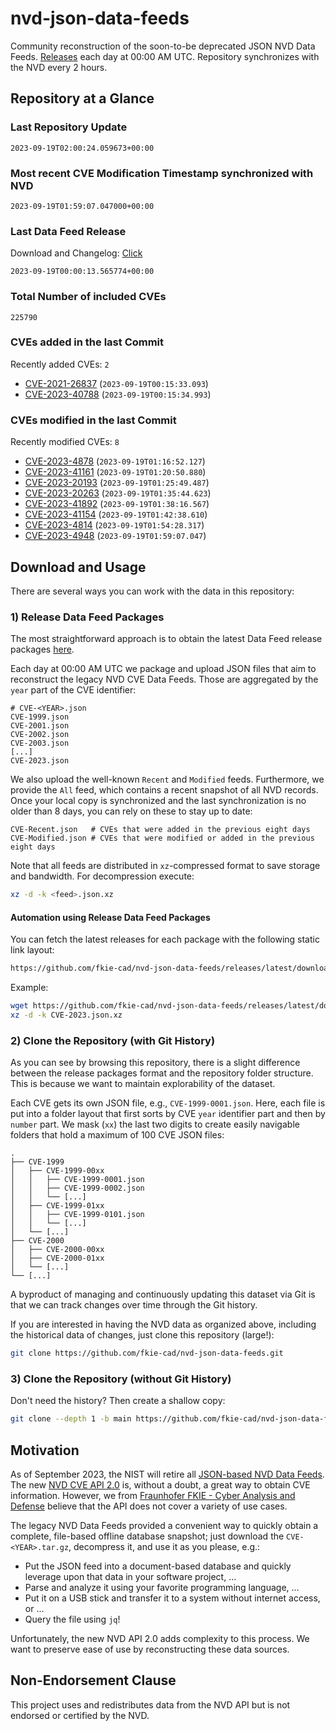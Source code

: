 # nvd-json-data-feeds

Community reconstruction of the soon-to-be deprecated JSON NVD Data Feeds. 
[Releases](https://github.com/fkie-cad/nvd-json-data-feeds/releases/latest) each day at 00:00 AM UTC.
Repository synchronizes with the NVD every 2 hours.

## Repository at a Glance

### Last Repository Update

```plain
2023-09-19T02:00:24.059673+00:00
```

### Most recent CVE Modification Timestamp synchronized with NVD

```plain
2023-09-19T01:59:07.047000+00:00
```

### Last Data Feed Release

Download and Changelog: [Click](https://github.com/fkie-cad/nvd-json-data-feeds/releases/latest)

```plain
2023-09-19T00:00:13.565774+00:00
```

### Total Number of included CVEs

```plain
225790
```

### CVEs added in the last Commit

Recently added CVEs: `2`

* [CVE-2021-26837](CVE-2021/CVE-2021-268xx/CVE-2021-26837.json) (`2023-09-19T00:15:33.093`)
* [CVE-2023-40788](CVE-2023/CVE-2023-407xx/CVE-2023-40788.json) (`2023-09-19T00:15:34.993`)


### CVEs modified in the last Commit

Recently modified CVEs: `8`

* [CVE-2023-4878](CVE-2023/CVE-2023-48xx/CVE-2023-4878.json) (`2023-09-19T01:16:52.127`)
* [CVE-2023-41161](CVE-2023/CVE-2023-411xx/CVE-2023-41161.json) (`2023-09-19T01:20:50.880`)
* [CVE-2023-20193](CVE-2023/CVE-2023-201xx/CVE-2023-20193.json) (`2023-09-19T01:25:49.487`)
* [CVE-2023-20263](CVE-2023/CVE-2023-202xx/CVE-2023-20263.json) (`2023-09-19T01:35:44.623`)
* [CVE-2023-41892](CVE-2023/CVE-2023-418xx/CVE-2023-41892.json) (`2023-09-19T01:38:16.567`)
* [CVE-2023-41154](CVE-2023/CVE-2023-411xx/CVE-2023-41154.json) (`2023-09-19T01:42:38.610`)
* [CVE-2023-4814](CVE-2023/CVE-2023-48xx/CVE-2023-4814.json) (`2023-09-19T01:54:28.317`)
* [CVE-2023-4948](CVE-2023/CVE-2023-49xx/CVE-2023-4948.json) (`2023-09-19T01:59:07.047`)


## Download and Usage

There are several ways you can work with the data in this repository:

### 1) Release Data Feed Packages

The most straightforward approach is to obtain the latest Data Feed release packages [here](https://github.com/fkie-cad/nvd-json-data-feeds/releases/latest).

Each day at 00:00 AM UTC we package and upload JSON files that aim to reconstruct the legacy NVD CVE Data Feeds.
Those are aggregated by the `year` part of the CVE identifier:

```
# CVE-<YEAR>.json
CVE-1999.json
CVE-2001.json
CVE-2002.json
CVE-2003.json
[...]
CVE-2023.json
```

We also upload the well-known `Recent` and `Modified` feeds.
Furthermore, we provide the `All` feed, which contains a recent snapshot of all NVD records.
Once your local copy is synchronized and the last synchronization is no older than 8 days, you can rely on these to stay up to date:

```plain
CVE-Recent.json   # CVEs that were added in the previous eight days
CVE-Modified.json # CVEs that were modified or added in the previous eight days
```

Note that all feeds are distributed in `xz`-compressed format to save storage and bandwidth.
For decompression execute:

```sh
xz -d -k <feed>.json.xz
```


#### Automation using Release Data Feed Packages

You can fetch the latest releases for each package with the following static link layout:

```sh
https://github.com/fkie-cad/nvd-json-data-feeds/releases/latest/download/CVE-<YEAR>.json.xz
```

Example:

```sh
wget https://github.com/fkie-cad/nvd-json-data-feeds/releases/latest/download/CVE-2023.json.xz
xz -d -k CVE-2023.json.xz
```

### 2) Clone the Repository (with Git History)

As you can see by browsing this repository, there is a slight difference between the release packages format and the repository folder structure.
This is because we want to maintain explorability of the dataset.

Each CVE gets its own JSON file, e.g., `CVE-1999-0001.json`.
Here, each file is put into a folder layout that first sorts by CVE `year` identifier part and then by `number` part.
We mask (`xx`) the last two digits to create easily navigable folders that hold a maximum of 100 CVE JSON files:

```plain
.
├── CVE-1999
│   ├── CVE-1999-00xx
│   │   ├── CVE-1999-0001.json
│   │   ├── CVE-1999-0002.json
│   │   └── [...]
│   ├── CVE-1999-01xx
│   │   ├── CVE-1999-0101.json
│   │   └── [...]
│   └── [...]
├── CVE-2000
│   ├── CVE-2000-00xx
│   ├── CVE-2000-01xx
│   └── [...]
└── [...]
```

A byproduct of managing and continuously updating this dataset via Git is that we can track changes over time through the Git history.

If you are interested in having the NVD data as organized above, including the historical data of changes, just clone this repository (large!):

```sh
git clone https://github.com/fkie-cad/nvd-json-data-feeds.git
```

### 3) Clone the Repository (without Git History)

Don't need the history? Then create a shallow copy:

```sh
git clone --depth 1 -b main https://github.com/fkie-cad/nvd-json-data-feeds.git
```

## Motivation

As of September 2023, the NIST will retire all [JSON-based NVD Data Feeds](https://nvd.nist.gov/vuln/data-feeds#divRetirementBanner-1).
The new [NVD CVE API 2.0](https://nvd.nist.gov/developers/vulnerabilities) is, without a doubt, a great way to obtain CVE information.
However, we from [Fraunhofer FKIE - Cyber Analysis and Defense](https://www.fkie.fraunhofer.de/en/departments/cad.html) believe that the API does not cover a variety of use cases.

The legacy NVD Data Feeds provided a convenient way to quickly obtain a complete, file-based offline database snapshot; just download the `CVE-<YEAR>.tar.gz`, decompress it, and use it as you please, e.g.:

* Put the JSON feed into a document-based database and quickly leverage upon that data in your software project, ...
* Parse and analyze it using your favorite programming language, ...
* Put it on a USB stick and transfer it to a system without internet access, or ...
* Query the file using `jq`!

Unfortunately, the new NVD API 2.0 adds complexity to this process.
We want to preserve ease of use by reconstructing these data sources.

## Non-Endorsement Clause

This project uses and redistributes data from the NVD API but is not endorsed or certified by the NVD.